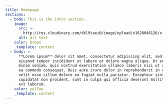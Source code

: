 ```yaml
---
title: Homepage
sections:
  - body: This is the intro section.
    image:
      src: >-
        http://res.cloudinary.com/dkl9taxi0/image/upload/v1628046126/x-localized-block_uw5wcg.png
      alt: Alt text
    color: brown
    _template: content
  - body: >-
      **Lorem ipsum** dolor sit amet, consectetur adipiscing elit, sed do
      eiusmod tempor incididunt ut labore et dolore magna aliqua. Ut enim ad
      minim veniam, quis nostrud exercitation ullamco laboris nisi ut aliquip ex
      ea commodo consequat. Duis aute irure dolor in reprehenderit in voluptate
      velit esse cillum dolore eu fugiat nulla pariatur. Excepteur sint occaecat
      cupidatat non proident, sunt in culpa qui officia deserunt mollit anim id
      est laborum.
    color: yellow
    _template: content
---
```


